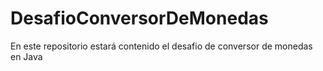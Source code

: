 # DesafioConversorDeMonedas
En este repositorio estará contenido el desafio de conversor de monedas en Java
